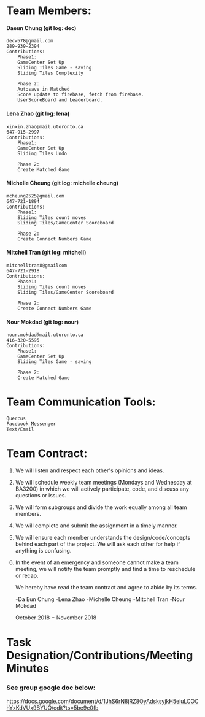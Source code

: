 # Team Members:

#### Daeun Chung (git log: dec)
    decw578@gmail.com
    289-939-2394
    Contributions:
        Phase1:
        GameCenter Set Up
        Sliding Tiles Game - saving
        Sliding Tiles Complexity

        Phase 2:
        Autosave in Matched
        Score update to firebase, fetch from firebase.
        UserScoreBoard and Leaderboard.



#### Lena Zhao (git log: lena)
    xinxin.zhao@mail.utoronto.ca
    647-915-2997
    Contributions:
        Phase1:
        GameCenter Set Up
        Sliding Tiles Undo

        Phase 2:
        Create Matched Game


#### Michelle Cheung (git log: michelle cheung)
    mcheung2525@gmail.com
    647-721-1894
    Contributions:
        Phase1:
        Sliding Tiles count moves
        Sliding Tiles/GameCenter Scoreboard

        Phase 2:
        Create Connect Numbers Game


#### Mitchell Tran (git log: mitchell)
    mitchelltran8@gmailcom
    647-721-2918
    Contributions:
        Phase1:
        Sliding Tiles count moves
        Sliding Tiles/GameCenter Scoreboard

        Phase 2:
        Create Connect Numbers Game


#### Nour Mokdad (git log: nour)
    nour.mokdad@mail.utoronto.ca
    416-320-5595
    Contributions:
        Phase1:
        GameCenter Set Up
        Sliding Tiles Game - saving

        Phase 2:
        Create Matched Game


# Team Communication Tools:
    Quercus
    Facebook Messenger
    Text/Email


# Team Contract:

1. We will listen and respect each other's opinions and ideas.
2. We will schedule weekly team meetings (Mondays and Wednesday at BA3200) in which we will actively
participate, code, and discuss any questions or issues.

3. We will form subgroups and divide the work equally among all team members.

4. We will complete and submit the assignment in a timely manner.

5. We will ensure each member understands the design/code/concepts behind each part of the project.
We will ask each other for help if anything is confusing.

6. In the event of an emergency and someone cannot make a team meeting, we will notify the team
promptly and find a time to reschedule or recap.

   We hereby have read the team contract and agree to abide by its terms.

    -Da Eun Chung
    -Lena Zhao
    -Michelle Cheung
    -Mitchell Tran
    -Nour Mokdad

    October 2018 + November 2018


# Task Designation/Contributions/Meeting Minutes

   ### See group google doc below:

https://docs.google.com/document/d/1JhS6rN8jRZ8OyAdsksyjkH5eiuLCOChYxKdVUx9BYUQ/edit?ts=5be9e0fb
